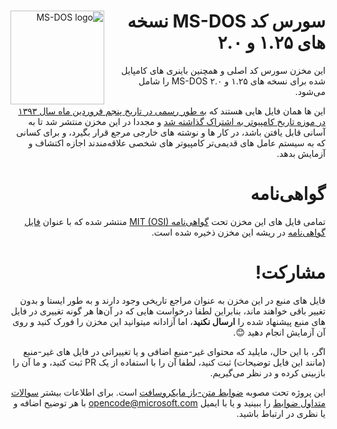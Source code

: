 <div dir="rtl" style="direction:rtl">
<img width="150" height="150" align="left" style="float: left; margin: 0 10px 0 0;" alt="MS-DOS logo" src="https://github.com/Microsoft/MS-DOS/blob/master/msdos-logo.png">   

# سورس کد MS-DOS نسخه های ۱.۲۵ و ۲.۰
این مخزن سورس کد اصلی و همچنین باینری های کامپایل شده برای نسخه های ۱.۲۵ و ۲.۰ MS-DOS را شامل می‌شود.

این ها همان فایل هایی هستند که [به طور رسمی در تاریخ پنجم فروردین ماه سال ۱۳۹۳ در موزه تاریخ کامپیوتر به اشتراک گذاشته شد]( http://www.computerhistory.org/atchm/microsoft-ms-dos-early-source-code/) و مجددا در این مخزن منتشر شد تا به آسانی قابل یافتن باشد، در کار ها و نوشته های خارجی مرجع قرار بگیرد، و برای کسانی که به سیستم عامل های قدیمی‌تر کامپیوتر های شخصی علاقه‌مندند اجازه اکتشاف و آزمایش بدهد.

# گواهی‌نامه
تمامی فایل های این مخزن تحت [گواهی‌نامه MIT (OSI)]( https://en.wikipedia.org/wiki/MIT_License) منتشر شده که با عنوان [فایل گواهی‌نامه](https://github.com/Microsoft/MS-DOS/blob/master/LICENSE.md) در ریشه این مخزن ذخیره شده است.

# مشارکت!
فایل های منبع در این مخزن به عنوان مراجع تاریخی وجود دارند و به طور ایستا و بدون تغییر باقی خواهند ماند، بنابراین لطفا درخواست هایی که در آن‌ها هر گونه تغییری در فایل های منبع پیشنهاد شده را **ارسال نکنید**، اما آزادانه میتوانید این مخزن را فورک کنید و روی آن آزمایش انجام دهید 😊.  

اگر، با این حال، مایلید که محتوای غیر-منبع اضافی و یا تغییراتی در فایل های غیر-منبع (مانند این فایل توضیحات) ثبت کنید، لطفا آن را با استفاده از یک PR ثبت کنید، و ما آن را بازبینی کرده و در نظر می‌گیریم.

این پروژه تحت مصوبه [ضوابط متن-باز مایکروسافت](https://opensource.microsoft.com/codeofconduct/) است.  برای اطلاعات بیشتر [سوالات متداول ضوابط](https://opensource.microsoft.com/codeofconduct/faq/) را ببینید و یا با ایمیل [opencode@microsoft.com](mailto:opencode@microsoft.com) با هر توضیح اضافه و یا نظری در ارتباط باشید.

</div>

